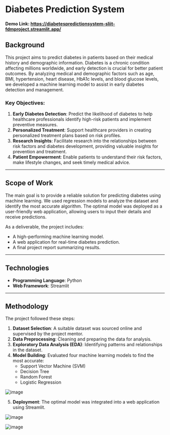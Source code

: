# Diabetes Prediction System
#### Demo Link: https://diabetespredictionsystem-sliit-fdmproject.streamlit.app/

## Background
This project aims to predict diabetes in patients based on their medical history and demographic information. Diabetes is a chronic condition affecting millions worldwide, and early detection is crucial for better patient outcomes. By analyzing medical and demographic factors such as age, BMI, hypertension, heart disease, HbA1c levels, and blood glucose levels, we developed a machine learning model to assist in early diabetes detection and management.

### Key Objectives:
1. **Early Diabetes Detection**: Predict the likelihood of diabetes to help healthcare professionals identify high-risk patients and implement preventive measures.
2. **Personalized Treatment**: Support healthcare providers in creating personalized treatment plans based on risk profiles.
3. **Research Insights**: Facilitate research into the relationships between risk factors and diabetes development, providing valuable insights for prevention and treatment.
4. **Patient Empowerment**: Enable patients to understand their risk factors, make lifestyle changes, and seek timely medical advice.

---

## Scope of Work
The main goal is to provide a reliable solution for predicting diabetes using machine learning. We used regression models to analyze the dataset and identify the most accurate algorithm. The optimal model was deployed as a user-friendly web application, allowing users to input their details and receive predictions.

As a deliverable, the project includes:
- A high-performing machine learning model.
- A web application for real-time diabetes prediction.
- A final project report summarizing results.

---

## Technologies
- **Programming Language**: Python
- **Web Framework**: Streamlit

---

## Methodology
The project followed these steps:
1. **Dataset Selection**: A suitable dataset was sourced online and supervised by the project mentor.
2. **Data Preprocessing**: Cleaning and preparing the data for analysis.
3. **Exploratory Data Analysis (EDA)**: Identifying patterns and relationships in the dataset.
4. **Model Building**: Evaluated four machine learning models to find the most accurate:
   - Support Vector Machine (SVM)
   - Decision Tree
   - Random Forest
   - Logistic Regression

![image](https://github.com/user-attachments/assets/e9bfc9fa-ab02-407f-8675-940d45344a14)

5. **Deployment**: The optimal model was integrated into a web application using Streamlit.

![image](https://github.com/user-attachments/assets/3177ba40-9cd7-43cd-909f-684ae57e10cd)

![image](https://github.com/user-attachments/assets/e7b8aa92-f54d-4d55-97fc-dbe89b0a2f8d)

